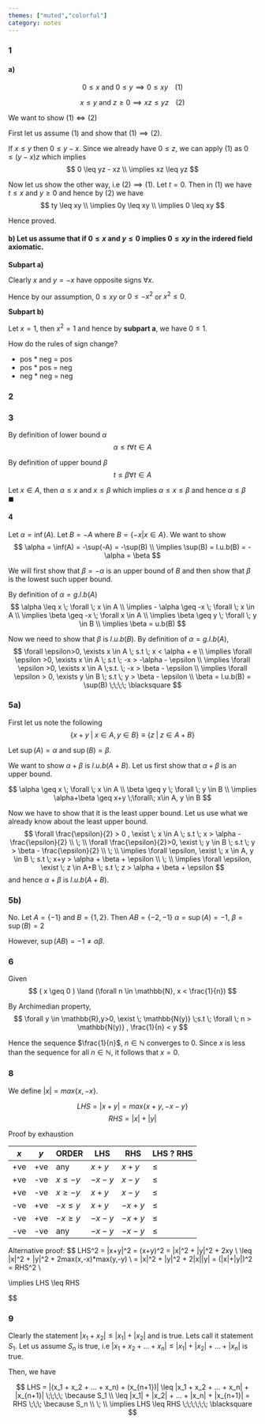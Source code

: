 ```yaml
---
themes: ["muted","colorful"]
category: notes
---
```



### 1 
#### a)
$$
    0 \leq x \text{ and } 0 \leq y \implies 0 \leq xy \;\;\;\; (1)
$$

$$
    x \leq y \text{ and } z \geq 0 \implies xz \leq yz \;\;\;\; (2)
$$

We want to show $(1)  \iff (2)$

First let us assume $(1)$ and show that  $(1) \implies (2)$.

If $x \leq y$ then $0 \leq y-x$. Since we already have $0 \leq z$, we can apply $(1)$ as $0 \leq (y-x)z$ which implies
$$
    0 \leq yz - xz \\
    \implies xz \leq yz
$$

Now let us show the other way, i.e $(2) \implies (1)$. 
Let $t=0$. Then in $(1)$ we have $t \leq x$ and $y \geq 0$ and hence by $(2)$ we have 
$$
    ty \leq xy \\
    \implies 0y \leq xy \\
    \implies 0 \leq xy
$$ 

Hence proved.

#### b) Let us assume that if $0 \leq x$ and $y \leq 0$ implies $0 \leq xy$ in the irdered field axiomatic.
**Subpart a)** 

Clearly $x$ and $y=-x$ have opposite signs $\forall x$.

Hence by our assumption, $0 \leq xy$ or $0 \leq -x^2$ or $x^2 \leq 0$.

**Subpart b)** 

Let $x=1$, then $x^2 = 1$ and hence by **subpart a**, we have $0 \leq 1$.

How do the rules of sign change?

- pos * neg = pos
- pos * pos = neg
- neg * neg = neg


### 2


### 3
By definition of lower bound $\alpha$
$$
  \alpha \leq t \forall t \in A
$$

By definition of upper bound $\beta$
$$
  t \leq \beta \forall t \in A
$$

Let $x \in A$, then $\alpha \leq x$ and $x \leq \beta$ which implies $\alpha \leq x \leq \beta$ and hence $\alpha \leq \beta$ $\;\;\;\;\blacksquare$


#### 4
Let $\alpha = \inf(A)$.
Let $B=-A$ where $B = \{ -x | x \in A \}$.
We want to show 
$$
    \alpha = \inf(A) = -\sup(-A) = -\sup(B) \\
    \implies \sup(B) = l.u.b(B) = -\alpha = \beta
$$

We will first show that $\beta = - \alpha$ is an upper bound of $B$ and then show that $\beta$ is the lowest such upper bound.

By definition of $\alpha = g.l.b(A)$
$$
    \alpha \leq x \; \forall \; x \in A \\
    \implies - \alpha \geq -x \; \forall \; x \in A \\
    \implies \beta \geq -x \; \forall x \in A \\
    \implies \beta \geq y \; \forall \; y \in B \\
    \implies \beta = u.b(B)
$$

Now we need to show that $\beta$ is $l.u.b(B)$.
By definition of $\alpha = g.l.b(A)$,
$$
    \forall \epsilon>0, \exists x \in A \; s.t \; x < \alpha + e \\
    \implies \forall \epsilon >0, \exists x \in A \; s.t \; -x > -\alpha - \epsilon \\
    \implies \forall \epsilon >0, \exists x \in A \;s.t. \; -x > \beta - \epsilon \\
    \implies \forall \epsilon > 0, \exists y \in B \; s.t \; y > \beta - \epsilon \\
    \beta = l.u.b(B) = \sup(B) \;\;\;\; \blacksquare   
$$

### 5a)
First let us note the following
$$
    \{ x+y \;|\; x \in A , y\in B \} \equiv \{ z \;|\; z \in A+B \}
$$

Let $\sup(A) = \alpha$ and $\sup(B)=\beta$.

We want to show $\alpha + \beta$ is $l.u.b(A+B)$. Let us first show that $\alpha + \beta$ is an upper bound. 

$$
    \alpha \geq x \; \forall \;  x \in A \\
    \beta \geq y \; \forall \; y \in B \\
    \implies \alpha+\beta \geq x+y \;\forall\; x\in A, y \in B 
$$

Now we have to show that it is the least upper bound. Let us use what we already know about the least upper bound. 
$$
    \forall \frac{\epsilon}{2} > 0 , \exist \; x \in A \; s.t \;  x > \alpha - \frac{\epsilon}{2}  \\ \; \\
    \forall \frac{\epsilon}{2}>0, \exist \; y \in B \; s.t \; y > \beta - \frac{\epsilon}{2} \\ \; \\
    \implies \forall \epsilon, \exist \; x \in A, y \in B \; s.t \; x+y > \alpha + \beta + \epsilon   \\ \; \\
    \implies \forall \epsilon, \exist \; z \in A+B \; s.t \; z > \alpha + \beta + \epsilon 
$$
and hence $\alpha + \beta$ is $l.u.b(A + B)$. 

### 5b)
No. Let $A=\{-1\}$ and $B = \{1,2\}$.
Then $AB = \{ -2, -1 \}$
$\alpha = \sup(A)=-1$, $\beta = \sup(B)=2$

However, $\sup(AB) = -1 \neq \alpha \beta$.

### 6
Given 
$$
    ( x \geq 0 ) \land (\forall n \in \mathbb{N}, x < \frac{1}{n})
$$ 

By Archimedian property, 
$$
    \forall y \in \mathbb{R},y>0, \exist \; \mathbb{N(y)} \;s.t \; \forall \; n > \mathbb{N(y)} ,  \frac{1}{n} < y 
$$

Hence the sequence $\frac{1}{n}$, $n \in \mathbb{N}$ converges to $0$. Since $x$ is less than the sequence for all $n \in \mathbb{N}$, it follows that $x=0$.

### 8

We define $|x| = max\{x,-x\}$.

$$
    LHS = |x + y| = max\{x+y,-x-y\} 
$$
$$
    RHS = |x| + |y|
$$

Proof by exhaustion

|$x$|$y$|ORDER|LHS|RHS|LHS ? RHS|
|---|---|-----|---|---|---------|
|+ve|+ve|any|$x+y$|$x+y$|  $\leq$ |
|+ve|-ve|$x \leq -y$|$-x-y$| $x-y$| $\leq$ |
|+ve|-ve|$x \geq -y$|$x+y$| $x-y$| $\leq$ |
|-ve|+ve|$-x \leq y$|$x+y$|$-x+y$| $\leq$ |
|-ve|+ve|$-x \geq y$|$-x-y$|$-x+y$| $\leq$ |
|-ve|-ve|any|$-x-y$|$-x-y$| $\leq$ |

Alternative proof:
$$
LHS^2 = |x+y|^2 = (x+y)^2 = |x|^2 + |y|^2 + 2xy \\
\leq |x|^2 + |y|^2 + 2max(x,-x)*max(y,-y) \\
 = |x|^2 + |y|^2 + 2|x||y| = (|x|+|y|)^2 = RHS^2 \\

 \implies LHS \leq RHS

$$

### 9
Clearly the statement  $|x_1 + x_2| \leq |x_1| + |x_2|$ and is true. Lets call it statement $S_1$.
Let us assume $S_n$ is true, i.e $|x_1 + x_2 + ... + x_n| \leq |x_1| + |x_2| + ... + |x_n|$ is true.

Then, we have 

$$
    LHS = |(x_1 + x_2 + ... + x_n) + (x_{n+1})| \leq |x_1 + x_2 + ... + x_n| + |x_{n+1}| \;\;\;\; \because S_1 \\
    \leq |x_1| + |x_2| + ... + |x_n| + |x_{n+1}| = RHS \;\;\; \because S_n \\ \; \\
    \implies LHS  \leq RHS \;\;\;\;\;\; \blacksquare
$$


